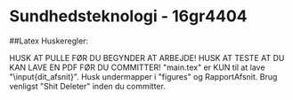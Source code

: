 # Sundhedsteknologi - 16gr4404 
##Latex Huskeregler:

HUSK AT PULLE FØR DU BEGYNDER AT ARBEJDE!
HUSK AT TESTE AT DU KAN LAVE EN PDF FØR DU COMMITTER!
"main.tex" er KUN til at lave "\input{dit_afsnit}".
Husk undermapper i "figures" og RapportAfsnit.
Brug venligst "Shit Deleter" inden du committer.
